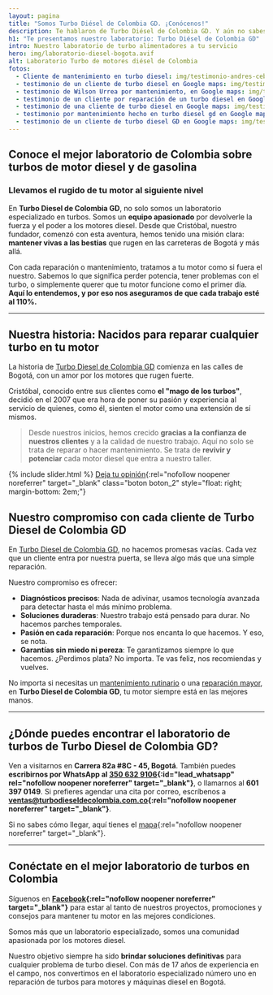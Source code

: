 ```yaml
---
layout: pagina
title: "Somos Turbo Diésel de Colombia GD. ¡Conócenos!"
description: Te hablaron de Turbo Diésel de Colombia GD. Y aún no sabes si confiar en nosotros. Te daremos razones para hacerlo. Mira quiénes somos.
h1: "Te presentamos nuestro laboratorio: Turbo Diésel de Colombia GD"
intro: Nuestro laboratorio de turbo alimentadores a tu servicio
hero: img/laboratorio-diesel-bogota.avif
alt: Laboratorio Turbo de motores diésel de Colombia
fotos:
  - Cliente de mantenimiento en turbo diesel: img/testimonio-andres-ceballos-servicio-turbo-diesel.avif
  - testimonio de un cliente de turbo diesel en Google maps: img/testimonio-javier-rojas-servicio-turbo-diesel.avif
  - testimonio de Wilson Urrea por mantenimiento, en Google maps: img/testimonio-wilson-urrea-servicio-turbo-diesel.avif
  - testimonio de un cliente por reparación de un turbo diesel en Google maps: img/testimonio-daniel-perea-servicio-turbo-diesel.avif
  - testimonio de una cliente de turbo diesel en Google maps: img/testimonio-diana-gonzalez-servicio-turbo-diesel.avif
  - testimonio por mantenimiento hecho en turbo diesel gd en Google maps: img/testimonio-jen-mds-servicio-turbo-diesel.avif
  - testimonio de un cliente de turbo diesel GD en Google maps: img/testimonio-arley-barrantes-servicio-turbo-diesel.avif
---
```

## Conoce el mejor laboratorio de Colombia sobre turbos de motor diesel y de gasolina

### Llevamos el rugido de tu motor al siguiente nivel

En **Turbo Diesel de Colombia GD**, no solo somos un laboratorio especializado en turbos. Somos un **equipo apasionado** por devolverle la fuerza y el poder a los motores diesel. Desde que Cristóbal, nuestro fundador, comenzó con esta aventura, hemos tenido una misión clara: **mantener vivas a las bestias** que rugen en las carreteras de Bogotá y más allá.

Con cada reparación o mantenimiento, tratamos a tu motor como si fuera el nuestro. Sabemos lo que significa perder potencia, tener problemas con el turbo, o simplemente querer que tu motor funcione como el primer día. **Aquí lo entendemos, y por eso nos aseguramos de que cada trabajo esté al 110%.**

---

## Nuestra historia: Nacidos para reparar cualquier turbo en tu motor

La historia de [Turbo Diesel de Colombia GD](/) comienza en las calles de Bogotá, con un amor por los motores que rugen fuerte.

Cristóbal, conocido entre sus clientes como **el "mago de los turbos"**, decidió en el 2007 que era hora de poner su pasión y experiencia al servicio de quienes, como él, sienten el motor como una extensión de sí mismos.

>Desde nuestros inicios, hemos crecido **gracias a la confianza de nuestros clientes** y a la calidad de nuestro trabajo. Aquí no solo se trata de reparar o hacer mantenimiento. Se trata de **revivir y potenciar** cada motor diesel que entra a nuestro taller.

{% include slider.html %}
[Deja tu opinión](https://g.page/r/CevwLkimQtMVEAI/review "Opiniones de turbo diesel de colombia GD"){:rel="nofollow noopener noreferrer" target="_blank" class="boton boton_2" style="float: right; margin-bottom: 2em;"}

## Nuestro compromiso con cada cliente de Turbo Diesel de Colombia GD

En [Turbo Diesel de Colombia GD](/), no hacemos promesas vacías. Cada vez que un cliente entra por nuestra puerta, se lleva algo más que una simple reparación.

Nuestro compromiso es ofrecer:

- **Diagnósticos precisos**: Nada de adivinar, usamos tecnología avanzada para detectar hasta el más mínimo problema.
- **Soluciones duraderas**: Nuestro trabajo está pensado para durar. No hacemos parches temporales.
- **Pasión en cada reparación**: Porque nos encanta lo que hacemos. Y eso, se nota.
- **Garantías sin miedo ni pereza**: Te garantizamos siempre lo que hacemos. ¿Perdimos plata? No importa. Te vas feliz, nos recomiendas y vuelves.

No importa si necesitas un [mantenimiento rutinario]({{'servicios/mantenimiento'|relative_url}} "Mantenimiento de turbos") o una [reparación mayor]({{'servicios/reparacion'|relative_url}} "Reparación de turbos"), en **Turbo Diesel de Colombia GD**, tu motor siempre está en las mejores manos.

---

## ¿Dónde puedes encontrar el laboratorio de turbos de Turbo Diesel de Colombia GD?

Ven a visitarnos en **Carrera 82a #8C - 45, Bogotá**. También puedes **escribirnos por WhatsApp al [350 632 9106](#){:id="lead_whatsapp" rel="nofollow noopener noreferrer" target="_blank"}**, o llamarnos al **601 397 0149**. Si prefieres agendar una cita por correo, escríbenos a **[ventas@turbodieseldecolombia.com.co](mailto:ventas@turbodieseldecolombia.com.co){:rel="nofollow noopener noreferrer" target="_blank"}**.

Si no sabes cómo llegar, aquí tienes el [mapa](https://maps.app.goo.gl/aDvF3ppBjMRaGK2y5){:rel="nofollow noopener noreferrer" target="_blank"}.

---

## Conéctate en el mejor laboratorio de turbos en Colombia

Síguenos en **[Facebook](https://www.facebook.com/profile.php?id=100064895403683){:rel="nofollow noopener noreferrer" target="_blank"}** para estar al tanto de nuestros proyectos, promociones y consejos para mantener tu motor en las mejores condiciones.

Somos más que un laboratorio especializado, somos una comunidad apasionada por los motores diesel.

Nuestro objetivo siempre ha sido **brindar soluciones definitivas** para cualquier problema de turbo diesel. Con más de 17 años de experiencia en el campo, nos convertimos en el laboratorio especializado número uno en reparación de turbos para motores y máquinas diesel en Bogotá.

